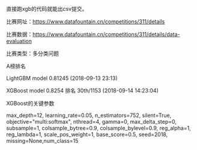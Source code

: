 直接跑xgb的代码就能出csv提交。

比赛网址：https://www.datafountain.cn/competitions/311/details

比赛数据：https://www.datafountain.cn/competitions/311/details/data-evaluation

比赛类型：多分类问题

A榜排名

LightGBM model 0.81245 (2018-09-13 23:13)

XGBoost model 0.8254 排名 30th/1153 (2018-09-14 14:23:04)

XGBoost的关键参数

max_depth=12, learning_rate=0.05,
n_estimators=752, silent=True,
objective="multi:softmax",
nthread=4, gamma=0,
max_delta_step=0, subsample=1, colsample_bytree=0.9, colsample_bylevel=0.9,
reg_alpha=1, reg_lambda=1, scale_pos_weight=1,
base_score=0.5, seed=2018, missing=None,num_class=15

